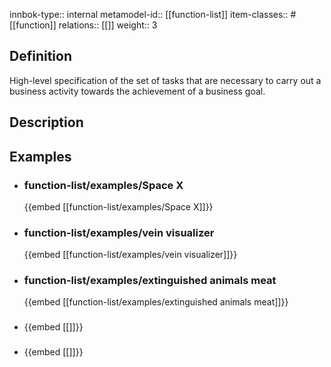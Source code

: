 
innbok-type:: internal
metamodel-id:: [[function-list]]
item-classes:: #[[function]]
relations:: [[]]
weight:: 3

## Definition
High-level specification of the set of tasks that are necessary to carry out a business activity towards the achievement of a business goal.
## Description
## Examples
- ### function-list/examples/Space X
  {{embed [[function-list/examples/Space X]]}}
- ### function-list/examples/vein visualizer
  {{embed [[function-list/examples/vein visualizer]]}}
- ### function-list/examples/extinguished animals meat
  {{embed [[function-list/examples/extinguished animals meat]]}}
- ### 
  {{embed [[]]}}
- ### 
  {{embed [[]]}}


